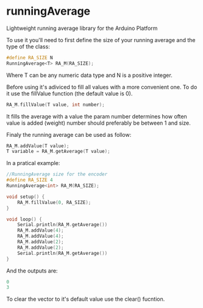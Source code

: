 # runningAverage

Lightweight running average library for the Arduino Platform

To use it you'll need to first define the size of your running average and the type of the class:

```cpp
#define RA_SIZE N
RunningAverage<T> RA_M(RA_SIZE);
```

Where T can be any numeric data type and N is a positive integer.

Before using it's adiviced to fill all values with a more convenient one. To do it use the fillValue function (the default value is 0).

```cpp
RA_M.fillValue(T value, int number);
```

It fills the average with a value the param number determines how often value is added (weight) number should preferably be between 1 and size.

Finaly the running average can be used as follow:

```cpp
RA_M.addValue(T value);
T variable = RA_M.getAverage(T value);
```

In a pratical example:

```cpp
//RunningAverage size for the encoder
#define RA_SIZE 4
RunningAverage<int> RA_M(RA_SIZE);

void setup() {
    RA_M.fillValue(0, RA_SIZE);
}

void loop() {
    Serial.println(RA_M.getAverage())
    RA_M.addValue(4);
    RA_M.addValue(4);
    RA_M.addValue(2);
    RA_M.addValue(2);
    Serial.println(RA_M.getAverage())
}
```

And the outputs are:

```cpp
0
3
```

To clear the vector to it's default value use the clear() fucntion.


